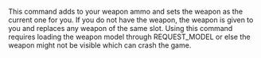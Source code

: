 This command adds to your weapon ammo and sets the weapon as the current one for you. If you do not have the weapon, the weapon is given to you and replaces any weapon of the same slot. Using this command requires loading the weapon model through REQUEST_MODEL or else the weapon might not be visible which can crash the game.
